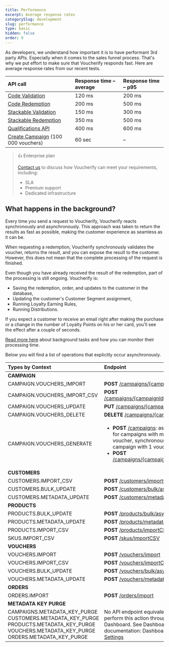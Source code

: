 ```yaml
---
title: Performance
excerpt: Average response rates
categorySlug: development
slug: performance
type: basic
hidden: false
order: 9
---
```


As developers, we understand how important it is to have performant 3rd party APIs. Especially when it comes to the sales funnel process. That's why we put effort to make sure that Voucherify responds fast. Here are average response rates from our recent tests.

| **API call**                                              | **Response time – average** | **Response time – p95** |
|:----------------------------------------------------------|:--------------------------| :--- |
| [Code Validation](ref:validate-voucher)                   | 120 ms                    | 200 ms |
| [Code Redemption](ref:redeem-voucher)                     | 200 ms                    | 500 ms |
| [Stackable Validation](ref:validate-stacked-discounts)    | 150 ms                    | 300 ms |
| [Stackable Redemption](ref:redeem-stacked-discounts)      | 350 ms                    | 500 ms |
| [Qualifications API](ref:check-eligibility)               | 400 ms                    | 600 ms |
| [Create Campaign](ref:create-campaign) (100 000 vouchers) | 60 sec                    | – |

> 👍 Enterprise plan
>
>[Contact us](https://www.voucherify.io/contact-sales) to discuss how Voucherify can meet your requirements, including:
> * SLA
> * Premium support
> * Dedicated infrastructure

## What happens in the background?

Every time you send a request to Voucherify, Voucherify reacts synchronously and asynchronously. This approach was taken to return the results as fast as possible, making the customer experience as seamless as it can be.


When requesting a redemption, Voucherify synchronously validates the voucher, returns the result, and you can expose the result to the customer. However, this does not mean that the complete processing of the request is finished.


Even though you have already received the result of the redemption, part of the processing is still ongoing. Voucherify is:

- Saving the redemption, order, and updates to the customer in the database,
- Updating the customer's Customer Segment assignment,
- Running Loyalty Earning Rules,
- Running Distributions.

If you expect a customer to receive an email right after making the purchase or a change in the number of Loyalty Points on his or her card, you'll see the effect after a couple of seconds.

[Read more here](https://support.voucherify.io/article/524-project-logs#background-tasks-overview) about background tasks and how you can monitor their processing time.

Below you will find a list of operations that explicitly occur asynchronously. 

| **Types by Context** | **Endpoint** |
|:---|:---|
| **CAMPAIGN** |  |
| CAMPAIGN.VOUCHERS_IMPORT | **POST**   <!-- [/campaigns/{campaignId}/import](OpenAPI.json/paths/~1campaigns~1{campaignId}~1import/post) -->[/campaigns/{campaignId}/import](ref:import-vouchers-to-campaign) |
| CAMPAIGN.VOUCHERS_IMPORT_CSV | **POST**   <!-- [/campaigns/{campaignId}/importCSV](OpenAPI.json/paths/~1campaigns~1{campaignId}~1importCSV/post) -->[/campaigns/{campaignId}/importCSV](ref:import-vouchers-to-campaign-using-csv) |
| CAMPAIGN.VOUCHERS_UPDATE | **PUT** [/campaigns/{campaignId}](ref:update-campaign) |
| CAMPAIGN.VOUCHERS_DELETE | **DELETE** <!-- [/campaigns/{campaignId}](OpenAPI.json/paths/~1campaigns~1{campaignId}/delete}) -->[/campaigns/{campaignId}](ref:delete-campaign) |
| CAMPAIGN.VOUCHERS_GENERATE | <ul><li>**POST** <!-- [/campaigns](OpenAPI.json/paths/~1campaigns/post) -->[/campaigns](ref:create-campaign): asynchronous for campaigns with more than 1 voucher, synchronous for campaign with 1 voucher</li><li>**POST**    <!-- [/campaigns/{campaignId}/vouchers](OpenAPI.json/paths/~1campaigns~1{campaignId}~1vouchers/post) -->[/campaigns/{campaignId}/vouchers](ref:add-vouchers-to-campaign)</li><ul> |
| **CUSTOMERS** |  |
| CUSTOMERS.IMPORT_CSV | **POST** <!-- [/customers/importCSV](OpenAPI.json/paths/~1customers~1importCSV/post) -->[/customers/importCSV](ref:import-customers-using-csv) |
| CUSTOMERS.BULK_UPDATE | **POST** <!-- [/customers/bulk/async](OpenAPI.json/paths/~1customers~1bulk~1async/post) -->[/customers/bulk/async](ref:update-customers-in-bulk) |
| CUSTOMERS.METADATA_UPDATE | **POST** <!-- [/customers/metadata/async](OpenAPI.json/paths/~1customers~1metadata~1async/post) -->[/customers/metadata/async](ref:update-customers-metadata-in-bulk) |
| **PRODUCTS** |  |
| PRODUCTS.BULK_UPDATE | **POST** <!-- [/products/bulk/async](OpenAPI.json/paths/~1products~1bulk~1async/post) -->[/products/bulk/async](ref:update-products-in-bulk)<br> |
| PRODUCTS.METADATA_UPDATE | **POST** <!-- [/products/metadata/async](OpenAPI.json/paths/~1products~1metadata~1async/post) -->[/products/metadata/async](ref:update-products-metadata-in-bulk) |
| PRODUCTS.IMPORT_CSV | **POST** <!-- [/products/importCSV](OpenAPI.json/paths/~1products~1importCSV/post) -->[/products/importCSV](ref:import-products-using-csv) |
| SKUS.IMPORT_CSV | **POST** <!-- [/skus/importCSV](OpenAPI.json/paths/~1skus~1importCSV/post) -->[/skus/importCSV](ref:import-skus-using-csv) |
| **VOUCHERS** |  |
| VOUCHERS.IMPORT | **POST** <!-- [/vouchers/import](OpenAPI.json/paths/~1vouchers~1import/post) -->[/vouchers/import](ref:import-vouchers) |
| VOUCHERS.IMPORT_CSV | **POST** <!-- [/vouchers/importCSV](OpenAPI.json/paths/~1vouchers~1importCSV/post) -->[/vouchers/importCSV](ref:import-vouchers-using-csv) |
| VOUCHERS.BULK_UPDATE | **POST** <!-- [/vouchers/bulk/async](OpenAPI.json/paths/~1vouchers~1bulk~1async/post) -->[/vouchers/bulk/async](ref:update-vouchers-in-bulk)<br> |
| VOUCHERS.METADATA_UPDATE | **POST** <!-- [/vouchers/metadata/async](OpenAPI.json/paths/~1vouchers~1metadata~1async/post) -->[/vouchers/metadata/async](ref:update-vouchers-metadata-in-bulk) | 
| **ORDERS** |  |
| ORDERS.IMPORT | **POST** [/orders/import](ref:import-orders) |
| **METADATA KEY PURGE** |  |
| CAMPAIGNS.METADATA_KEY_PURGE<br>CUSTOMERS.METADATA_KEY_PURGE<br>PRODUCTS.METADATA_KEY_PURGE<br>VOUCHERS.METADATA_KEY_PURGE<br>ORDERS.METADATA_KEY_PURGE | No API endpoint equivalent. You can perform this action through the Dashboard. See Dashboard documentation: Dashboard > [Project Settings](https://support.voucherify.io/article/99-schema-validation-metadata#maintenance) |
